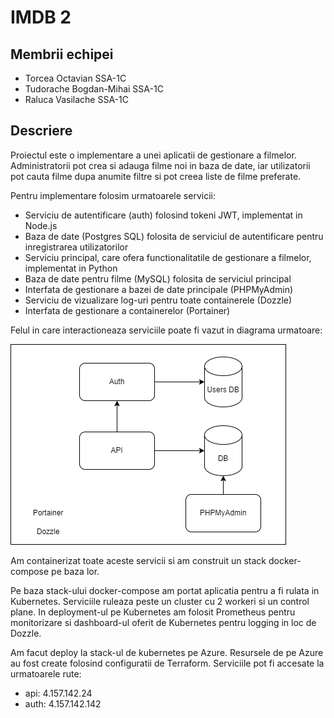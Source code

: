 # IMDB 2

## Membrii echipei

* Torcea Octavian SSA-1C
* Tudorache Bogdan-Mihai SSA-1C
* Raluca Vasilache SSA-1C

## Descriere

Proiectul este o implementare a unei aplicatii de gestionare a filmelor. Administratorii pot crea si adauga filme noi in baza de date, iar utilizatorii pot cauta filme dupa anumite filtre si pot creea liste de filme preferate.

Pentru implementare folosim urmatoarele servicii:

* Serviciu de autentificare (auth) folosind tokeni JWT, implementat in Node.js
* Baza de date (Postgres SQL) folosita de serviciul de autentificare pentru inregistrarea utilizatorilor
* Serviciu principal, care ofera functionalitatile de gestionare a filmelor, implementat in Python
* Baza de date pentru filme (MySQL) folosita de serviciul principal
* Interfata de gestionare a bazei de date principale (PHPMyAdmin)
* Serviciu de vizualizare log-uri pentru toate containerele (Dozzle)
* Interfata de gestionare a containerelor (Portainer)

Felul in care interactioneaza serviciile poate fi vazut in diagrama urmatoare:

![Diagrama servicii](./diagram.png)

Am containerizat toate aceste servicii si am construit un stack docker-compose pe baza lor.

Pe baza stack-ului docker-compose am portat aplicatia pentru a fi rulata in Kubernetes. Serviciile ruleaza peste un cluster cu 2 workeri si un control plane. In deployment-ul pe Kubernetes am folosit Prometheus pentru monitorizare si dashboard-ul oferit de Kubernetes pentru logging in loc de Dozzle.

Am facut deploy la stack-ul de kubernetes pe Azure. Resursele de pe Azure au fost create folosind configuratii de Terraform. Serviciile pot fi accesate la urmatoarele rute:

* api: 4.157.142.24
* auth: 4.157.142.142